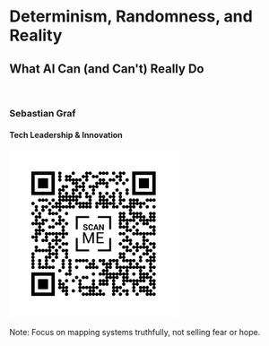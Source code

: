 <!-- .slide: data-background="linear-gradient(to bottom right, #003366, #006699)" data-state="intro" -->

# Determinism, Randomness, and Reality

## What AI Can (and Can't) Really Do

<br>

### Sebastian Graf
#### Tech Leadership & Innovation

<img src="../images/Github-Slides.png" alt="QR Code" class="slide-qr-code">

Note: Focus on mapping systems truthfully, not selling fear or hope. 